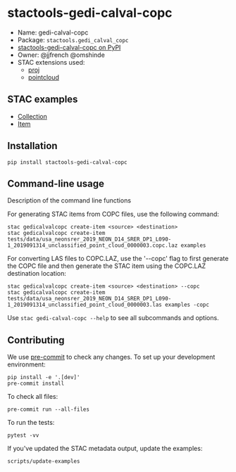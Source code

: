 # stactools-gedi-calval-copc

- Name: gedi-calval-copc
- Package: `stactools.gedi_calval_copc`
- [stactools-gedi-calval-copc on PyPI](https://pypi.org/project/stactools-gedi-calval-copc/)
- Owner: @jjfrench @omshinde
- STAC extensions used:
  - [proj](https://github.com/stac-extensions/projection/)
  - [pointcloud](htts://github.com/stac-extensions/pointcloud/)

## STAC examples

- [Collection](examples/collection.json)
- [Item](examples/usa_neonsrer_2019_NEON_D14_SRER_DP1_L090-1_2019091314_unclassified_point_cloud_0000003/usa_neonsrer_2019_NEON_D14_SRER_DP1_L090-1_2019091314_unclassified_point_cloud_0000003.json)

## Installation

```shell
pip install stactools-gedi-calval-copc
```

## Command-line usage

Description of the command line functions

For generating STAC items from COPC files, use the following command:

```shell
stac gedicalvalcopc create-item <source> <destination>
stac gedicalvalcopc create-item tests/data/usa_neonsrer_2019_NEON_D14_SRER_DP1_L090-1_2019091314_unclassified_point_cloud_0000003.copc.laz examples
```

For converting LAS files to COPC.LAZ, use the '--copc' flag
to first generate the COPC file and then generate the STAC item
using the COPC.LAZ destination location:

```shell
stac gedicalvalcopc create-item <source> <destination> --copc
stac gedicalvalcopc create-item tests/data/usa_neonsrer_2019_NEON_D14_SRER_DP1_L090-1_2019091314_unclassified_point_cloud_0000003.las examples -copc
```

Use `stac gedi-calval-copc --help` to see all subcommands and options.

## Contributing

We use [pre-commit](https://pre-commit.com/) to check any changes.
To set up your development environment:

```shell
pip install -e '.[dev]'
pre-commit install
```

To check all files:

```shell
pre-commit run --all-files
```

To run the tests:

```shell
pytest -vv
```

If you've updated the STAC metadata output, update the examples:

```shell
scripts/update-examples
```
